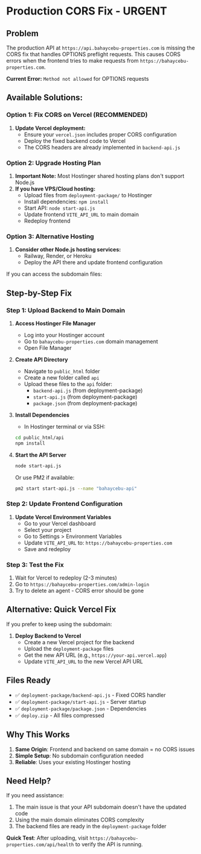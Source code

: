 # Production CORS Fix - URGENT

## Problem
The production API at `https://api.bahaycebu-properties.com` is missing the CORS fix that handles OPTIONS preflight requests. This causes CORS errors when the frontend tries to make requests from `https://bahaycebu-properties.com`.

**Current Error:** `Method not allowed` for OPTIONS requests

## Available Solutions:

### Option 1: Fix CORS on Vercel (RECOMMENDED)
1. **Update Vercel deployment:**
   - Ensure your `vercel.json` includes proper CORS configuration
   - Deploy the fixed backend code to Vercel
   - The CORS headers are already implemented in `backend-api.js`

### Option 2: Upgrade Hosting Plan
1. **Important Note:** Most Hostinger shared hosting plans don't support Node.js
2. **If you have VPS/Cloud hosting:**
   - Upload files from `deployment-package/` to Hostinger
   - Install dependencies: `npm install`
   - Start API: `node start-api.js`
   - Update frontend `VITE_API_URL` to main domain
   - Redeploy frontend

### Option 3: Alternative Hosting
1. **Consider other Node.js hosting services:**
   - Railway, Render, or Heroku
   - Deploy the API there and update frontend configuration

If you can access the subdomain files:

## Step-by-Step Fix

### Step 1: Upload Backend to Main Domain

1. **Access Hostinger File Manager**
   - Log into your Hostinger account
   - Go to `bahaycebu-properties.com` domain management
   - Open File Manager

2. **Create API Directory**
   - Navigate to `public_html` folder
   - Create a new folder called `api`
   - Upload these files to the `api` folder:
     - `backend-api.js` (from deployment-package)
     - `start-api.js` (from deployment-package)
     - `package.json` (from deployment-package)

3. **Install Dependencies**
   - In Hostinger terminal or via SSH:
   ```bash
   cd public_html/api
   npm install
   ```

4. **Start the API Server**
   ```bash
   node start-api.js
   ```
   Or use PM2 if available:
   ```bash
   pm2 start start-api.js --name "bahaycebu-api"
   ```

### Step 2: Update Frontend Configuration

1. **Update Vercel Environment Variables**
   - Go to your Vercel dashboard
   - Select your project
   - Go to Settings > Environment Variables
   - Update `VITE_API_URL` to: `https://bahaycebu-properties.com`
   - Save and redeploy

### Step 3: Test the Fix

1. Wait for Vercel to redeploy (2-3 minutes)
2. Go to `https://bahaycebu-properties.com/admin-login`
3. Try to delete an agent - CORS error should be gone

## Alternative: Quick Vercel Fix

If you prefer to keep using the subdomain:

1. **Deploy Backend to Vercel**
   - Create a new Vercel project for the backend
   - Upload the `deployment-package` files
   - Get the new API URL (e.g., `https://your-api.vercel.app`)
   - Update `VITE_API_URL` to the new Vercel API URL

## Files Ready

- ✅ `deployment-package/backend-api.js` - Fixed CORS handler
- ✅ `deployment-package/start-api.js` - Server startup
- ✅ `deployment-package/package.json` - Dependencies
- ✅ `deploy.zip` - All files compressed

## Why This Works

1. **Same Origin**: Frontend and backend on same domain = no CORS issues
2. **Simple Setup**: No subdomain configuration needed
3. **Reliable**: Uses your existing Hostinger hosting

## Need Help?

If you need assistance:
1. The main issue is that your API subdomain doesn't have the updated code
2. Using the main domain eliminates CORS complexity
3. The backend files are ready in the `deployment-package` folder

**Quick Test**: After uploading, visit `https://bahaycebu-properties.com/api/health` to verify the API is running.